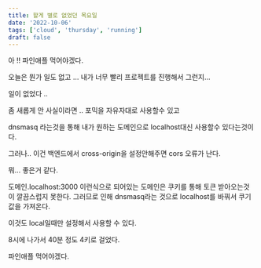```yaml
---
title: 할게 별로 없었던 목요일
date: '2022-10-06'
tags: ['cloud', 'thursday', 'running']
draft: false
---
```


아 !! 파인애플 먹어야겠다.

오늘은 뭔가 일도 없고 ... 내가 너무 빨리 프로젝트를 진행해서 그런지...

일이 없었다 ..

좀 새롭게 안 사실이라면 .. 포믹을 자유자대로 사용할수 있고

dnsmasq 라는것을 통해 내가 원하는 도메인으로 localhost대신 사용할수 있다는것이다.

그러나.. 이건 백엔드에서 cross-origin을 설정안해주면 cors 오류가 난다.

뭐... 좋은거 같다.

도메인.localhost:3000 이런식으로 되어있는 도메인은 쿠키를 통해 토큰 받아오는것이 깔끔스럽지 못한다.
그러므로 인해 dnsmasq라는 것으로 localhost를 바꿔서 쿠기값을 가져온다.

이것도 local일때만 설정해서 사용할 수 있다.

8시에 나가서 40분 정도 4키로 걸었다.

파인애플 먹어야겠다.

